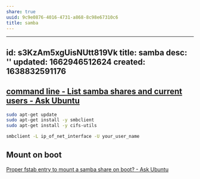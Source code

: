 ```yaml
---
share: true
uuid: 9c9e0876-4016-4731-a868-8c98e67310c6
title: samba
---
```

---
id: s3KzAm5xgUisNUtt819Vk
title: samba
desc: ''
updated: 1662946512624
created: 1638832591176
---

## [command line - List samba shares and current users - Ask Ubuntu](https://askubuntu.com/questions/102924/list-samba-shares-and-current-users)

```bash
sudo apt-get update
sudo apt-get install -y smbclient
sudo apt-get install -y cifs-utils
```

``` bash
smbclient -L ip_of_net_interface -U your_user_name
```

## Mount on boot

[Proper fstab entry to mount a samba share on boot? - Ask Ubuntu](https://askubuntu.com/questions/157128/proper-fstab-entry-to-mount-a-samba-share-on-boot)